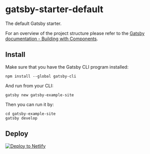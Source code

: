 # gatsby-starter-default

The default Gatsby starter.

For an overview of the project structure please refer to the [Gatsby documentation - Building with Components](https://www.gatsbyjs.com/docs/building-with-components/).

## Install

Make sure that you have the Gatsby CLI program installed:

```shell
npm install --global gatsby-cli
```

And run from your CLI:

```shell
gatsby new gatsby-example-site
```

Then you can run it by:

```shell
cd gatsby-example-site
gatsby develop
```

## Deploy

[![Deploy to Netlify](https://www.netlify.com/img/deploy/button.svg)](https://app.netlify.com/start/deploy?repository=https://github.com/gatsbyjs/gatsby-starter-default)
